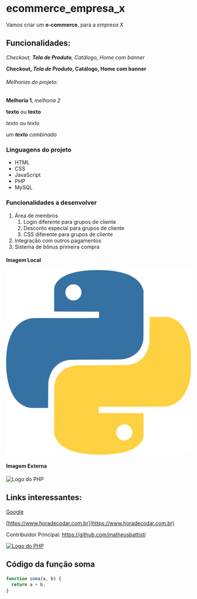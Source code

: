 # ecommerce_empresa_x

Vamos criar um **e-commerce**, para a _empresa X_

## Funcionalidades:

_Checkout, **Tela de Produto**, Catálogo, Home com banner_

**Checkout, _Tela de Produto_, Catálogo, Home com banner**

###### Melhorias do projeto:

**Melhoria 1**, _melhoria 2_

**texto** ou **texto**

_texto_ ou _texto_

_um **texto** combinado_

### Linguagens do projeto

- HTML
- CSS
- JavaScript
- PHP
- MySQL

### Funcionalidades a desenvolver

1. Área de membros
   1. Login diferente para grupos de cliente
   2. Desconto especial para grupos de cliente
   3. CSS diferente para grupos de cliente
2. Integração com outros pagamentos
3. Sistema de bônus primeira compra

#### Imagem Local

![Logo do Python](./img/python.png)

#### Imagem Externa

![Logo do PHP](https://upload.wikimedia.org/wikipedia/commons/thumb/2/27/PHP-logo.svg/640px-PHP-logo.svg.png)

## Links interessantes:

[Google](https://www.google.com)

[https://www.horadecodar.com.br](https://www.horadecodar.com.br)

Contribuidor Principal: https://github.com/matheusbattisti

[![Logo do PHP](https://upload.wikimedia.org/wikipedia/commons/thumb/2/27/PHP-logo.svg/640px-PHP-logo.svg.png)](https://github.com/matheusbattisti)

## Código da função soma

```javascript
function soma(a, b) {
  return a + b;
}
```

